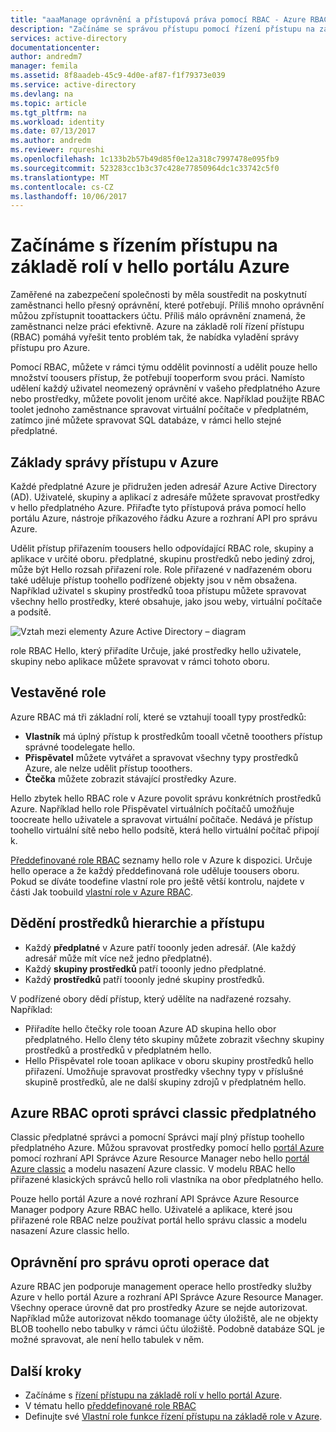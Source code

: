 ```yaml
---
title: "aaaManage oprávnění a přístupová práva pomocí RBAC - Azure RBAC | Microsoft Docs"
description: "Začínáme se správou přístupu pomocí řízení přístupu na základě role Azure v hello portálu Azure. Pomocí oprávnění tooassign přiřazení role ve vašem adresáři."
services: active-directory
documentationcenter: 
author: andredm7
manager: femila
ms.assetid: 8f8aadeb-45c9-4d0e-af87-f1f79373e039
ms.service: active-directory
ms.devlang: na
ms.topic: article
ms.tgt_pltfrm: na
ms.workload: identity
ms.date: 07/13/2017
ms.author: andredm
ms.reviewer: rqureshi
ms.openlocfilehash: 1c133b2b57b49d85f0e12a318c7997478e095fb9
ms.sourcegitcommit: 523283cc1b3c37c428e77850964dc1c33742c5f0
ms.translationtype: MT
ms.contentlocale: cs-CZ
ms.lasthandoff: 10/06/2017
---
```

# <a name="get-started-with-role-based-access-control-in-hello-azure-portal"></a>Začínáme s řízením přístupu na základě rolí v hello portálu Azure
Zaměřené na zabezpečení společnosti by měla soustředit na poskytnutí zaměstnanci hello přesný oprávnění, které potřebují. Příliš mnoho oprávnění můžou zpřístupnit tooattackers účtu. Příliš málo oprávnění znamená, že zaměstnanci nelze práci efektivně. Azure na základě rolí řízení přístupu (RBAC) pomáhá vyřešit tento problém tak, že nabídka vyladění správy přístupu pro Azure.

Pomocí RBAC, můžete v rámci týmu oddělit povinností a udělit pouze hello množství toousers přístup, že potřebují tooperform svou práci. Namísto udělení každý uživatel neomezený oprávnění v vašeho předplatného Azure nebo prostředky, můžete povolit jenom určité akce. Například použijte RBAC toolet jednoho zaměstnance spravovat virtuální počítače v předplatném, zatímco jiné můžete spravovat SQL databáze, v rámci hello stejné předplatné.

## <a name="basics-of-access-management-in-azure"></a>Základy správy přístupu v Azure
Každé předplatné Azure je přidružen jeden adresář Azure Active Directory (AD). Uživatelé, skupiny a aplikací z adresáře můžete spravovat prostředky v hello předplatného Azure. Přiřaďte tyto přístupová práva pomocí hello portálu Azure, nástroje příkazového řádku Azure a rozhraní API pro správu Azure.

Udělit přístup přiřazením toousers hello odpovídající RBAC role, skupiny a aplikace v určité oboru. předplatné, skupinu prostředků nebo jediný zdroj, může být Hello rozsah přiřazení role. Role přiřazené v nadřazeném oboru také uděluje přístup toohello podřízené objekty jsou v něm obsažena. Například uživatel s skupiny prostředků tooa přístupu můžete spravovat všechny hello prostředky, které obsahuje, jako jsou weby, virtuální počítače a podsítě.

![Vztah mezi elementy Azure Active Directory – diagram](./media/role-based-access-control-what-is/rbac_aad.png)

role RBAC Hello, který přiřadíte Určuje, jaké prostředky hello uživatele, skupiny nebo aplikace můžete spravovat v rámci tohoto oboru.

## <a name="built-in-roles"></a>Vestavěné role
Azure RBAC má tři základní rolí, které se vztahují tooall typy prostředků:

* **Vlastník** má úplný přístup k prostředkům tooall včetně tooothers přístup správné toodelegate hello.
* **Přispěvatel** můžete vytvářet a spravovat všechny typy prostředků Azure, ale nelze udělit přístup tooothers.
* **Čtečka** můžete zobrazit stávající prostředky Azure.

Hello zbytek hello RBAC role v Azure povolit správu konkrétních prostředků Azure. Například hello role Přispěvatel virtuálních počítačů umožňuje toocreate hello uživatele a spravovat virtuální počítače. Nedává je přístup toohello virtuální sítě nebo hello podsítě, která hello virtuální počítač připojí k. 

[Předdefinované role RBAC](role-based-access-built-in-roles.md) seznamy hello role v Azure k dispozici. Určuje hello operace a že každý předdefinovaná role uděluje toousers oboru. Pokud se díváte toodefine vlastní role pro ještě větší kontrolu, najdete v části Jak toobuild [vlastní role v Azure RBAC](role-based-access-control-custom-roles.md).

## <a name="resource-hierarchy-and-access-inheritance"></a>Dědění prostředků hierarchie a přístupu
* Každý **předplatné** v Azure patří tooonly jeden adresář. (Ale každý adresář může mít více než jedno předplatné).
* Každý **skupiny prostředků** patří tooonly jedno předplatné.
* Každý **prostředků** patří tooonly jedné skupiny prostředků.

V podřízené obory dědí přístup, který udělíte na nadřazené rozsahy. Například:

* Přiřadíte hello čtečky role tooan Azure AD skupina hello obor předplatného. Hello členy této skupiny můžete zobrazit všechny skupiny prostředků a prostředků v předplatném hello.
* Hello Přispěvatel role tooan aplikace v oboru skupiny prostředků hello přiřazení. Umožňuje spravovat prostředky všechny typy v příslušné skupině prostředků, ale ne další skupiny zdrojů v předplatném hello.

## <a name="azure-rbac-vs-classic-subscription-administrators"></a>Azure RBAC oproti správci classic předplatného
Classic předplatné správci a pomocní Správci mají plný přístup toohello předplatného Azure. Můžou spravovat prostředky pomocí hello [portál Azure](https://portal.azure.com) pomocí rozhraní API Správce Azure Resource Manager nebo hello [portál Azure classic](https://manage.windowsazure.com) a modelu nasazení Azure classic. V modelu RBAC hello přiřazené klasických správců hello roli vlastníka na obor předplatného hello.

Pouze hello portál Azure a nové rozhraní API Správce Azure Resource Manager podpory Azure RBAC hello. Uživatelé a aplikace, které jsou přiřazené role RBAC nelze používat portál hello správu classic a modelu nasazení Azure classic hello.

## <a name="authorization-for-management-vs-data-operations"></a>Oprávnění pro správu oproti operace dat
Azure RBAC jen podporuje management operace hello prostředky služby Azure v hello portál Azure a rozhraní API Správce Azure Resource Manager. Všechny operace úrovně dat pro prostředky Azure se nejde autorizovat. Například může autorizovat někdo toomanage účty úložiště, ale ne objekty BLOB toohello nebo tabulky v rámci účtu úložiště. Podobně databáze SQL je možné spravovat, ale není hello tabulek v něm.

## <a name="next-steps"></a>Další kroky
* Začínáme s [řízení přístupu na základě rolí v hello portál Azure](role-based-access-control-configure.md).
* V tématu hello [předdefinované role RBAC](role-based-access-built-in-roles.md)
* Definujte své [Vlastní role funkce řízení přístupu na základě role v Azure](role-based-access-control-custom-roles.md).
